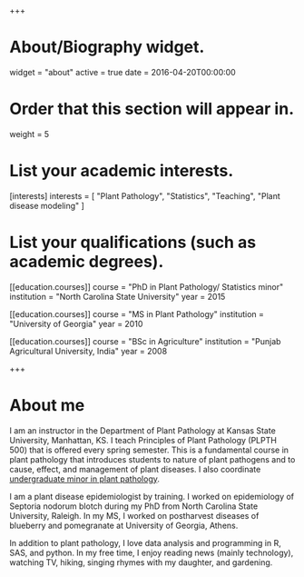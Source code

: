 +++
# About/Biography widget.
widget = "about"
active = true
date = 2016-04-20T00:00:00

# Order that this section will appear in.
weight = 5

# List your academic interests.
[interests]
  interests = [
    "Plant Pathology",
    "Statistics",
    "Teaching",
    "Plant disease modeling"
  ]

# List your qualifications (such as academic degrees).
[[education.courses]]
  course = "PhD in Plant Pathology/ Statistics minor"
  institution = "North Carolina State University"
  year = 2015

[[education.courses]]
  course = "MS in Plant Pathology"
  institution = "University of Georgia"
  year = 2010

[[education.courses]]
  course = "BSc in Agriculture"
  institution = "Punjab Agricultural University, India"
  year = 2008
 
+++

# About me

I am an instructor in the Department of Plant Pathology at Kansas State University, Manhattan, KS. I teach Principles of Plant Pathology (PLPTH 500) that is offered every spring semester. This is a fundamental course in plant pathology that introduces students to nature of plant pathogens and to cause, effect, and management of plant diseases. I also coordinate [undergraduate minor in plant pathology](https://www.plantpath.k-state.edu/undergraduate/plant-path-minor/index.html).

I am a plant disease epidemiologist by training. I worked on epidemiology of Septoria nodorum blotch during my PhD from North Carolina State University, Raleigh. In my MS, I worked on postharvest diseases of blueberry and pomegranate at University of Georgia, Athens.

In addition to plant pathology, I love data analysis and programming in R, SAS, and python. In my free time, I enjoy reading news (mainly technology), watching TV, hiking, singing rhymes with my daughter, and gardening.
